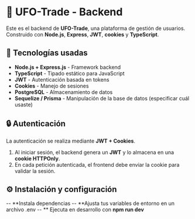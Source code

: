 # 🚀 UFO-Trade - Backend

Este es el backend de **UFO-Trade**, una plataforma de gestión de usuarios. Construido con **Node.js**, **Express**, **JWT**, **cookies** y **TypeScript**.

## 📌 Tecnologías usadas

- **Node.js + Express.js** - Framework backend  
- **TypeScript** - Tipado estático para JavaScript  
- **JWT** - Autenticación basada en tokens  
- **Cookies** - Manejo de sesiones  
- **PostgreSQL** - Almacenamiento de datos  
- **Sequelize / Prisma** - Manipulación de la base de datos (especificar cuál usaste)  

## 🔒 Autenticación

La autenticación se realiza mediante **JWT + Cookies**.

1. Al iniciar sesión, el backend genera un **JWT** y lo almacena en una **cookie HTTPOnly**.
2. En cada petición autenticada, el frontend debe enviar la cookie para validar la sesión.

## ⚙️ Instalación y configuración

-- **Instala dependencias
-- **Ajusta tus variables de entorno en un archivo .env
-- ** Ejecuta en desarrollo con __npm run dev__
